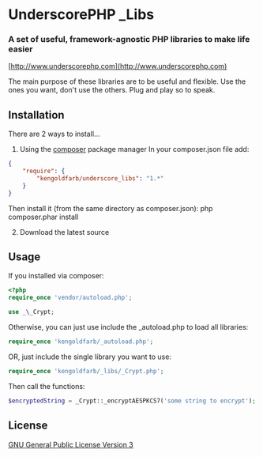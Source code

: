 # UnderscorePHP _Libs
### A set of useful, framework-agnostic PHP libraries to make life easier

[http://www.underscorephp.com](http://www.underscorephp.com)

The main purpose of these libraries are to be useful and flexible.  Use the ones you want, don't
use the others.  Plug and play so to speak.

## Installation
There are 2 ways to install...

1. Using the [composer](http://getcomposer.org/) package manager
In your composer.json file add:

```json
{
    "require": {
        "kengoldfarb/underscore_libs": "1.*"
    }
}
```

Then install it (from the same directory as composer.json):
    php composer.phar install

2. Download the latest source


## Usage
If you installed via composer:

```php
<?php
require_once 'vendor/autoload.php';

use _\_Crypt;
```

Otherwise, you can just use include the _autoload.php to load all libraries:
```php
require_once 'kengoldfarb/_autoload.php';
```

OR, just include the single library you want to use:
```php
require_once 'kengoldfarb/_libs/_Crypt.php';
```

Then call the functions:
```php
$encryptedString = _Crypt::_encryptAESPKCS7('some string to encrypt');
```

## License
[GNU General Public License Version 3](http://www.gnu.org/licenses/gpl.html)

